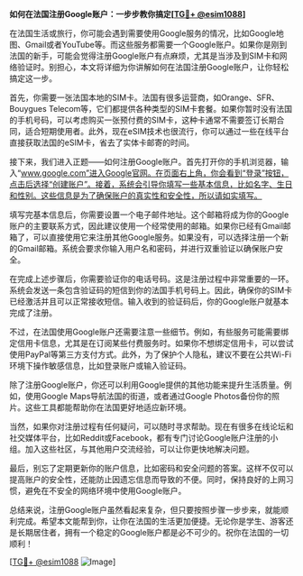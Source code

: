 **如何在法国注册Google账户：一步步教你搞定[[TG💪+ @esim1088](https://t.me/s/esim1088)]**

在法国生活或旅行，你可能会遇到需要使用Google服务的情况，比如Google地图、Gmail或者YouTube等。而这些服务都需要一个Google账户。如果你是刚到法国的新手，可能会觉得注册Google账户有点麻烦，尤其是当涉及到SIM卡和网络验证时。别担心，本文将详细为你讲解如何在法国注册Google账户，让你轻松搞定这一步。

首先，你需要一张法国本地的SIM卡。法国有很多运营商，如Orange、SFR、Bouygues Telecom等，它们都提供各种类型的SIM卡套餐。如果你暂时没有法国的手机号码，可以考虑购买一张预付费的SIM卡，这种卡通常不需要签订长期合同，适合短期使用者。此外，现在eSIM技术也很流行，你可以通过一些在线平台直接获取法国的eSIM卡，省去了实体卡邮寄的时间。

接下来，我们进入正题——如何注册Google账户。首先打开你的手机浏览器，输入“www.google.com”进入Google官网。在页面右上角，你会看到“登录”按钮，点击后选择“创建账户”。接着，系统会引导你填写一些基本信息，比如名字、生日和性别。这些信息是为了确保账户的真实性和安全性，所以请如实填写。

填写完基本信息后，你需要设置一个电子邮件地址。这个邮箱将成为你的Google账户的主要联系方式，因此建议使用一个经常使用的邮箱。如果你已经有Gmail邮箱了，可以直接使用它来注册其他Google服务。如果没有，可以选择注册一个新的Gmail邮箱。系统会要求你输入用户名和密码，并进行双重验证以确保账户安全。

在完成上述步骤后，你需要验证你的电话号码。这是注册过程中非常重要的一环。系统会发送一条包含验证码的短信到你的法国手机号码上。因此，确保你的SIM卡已经激活并且可以正常接收短信。输入收到的验证码后，你的Google账户就基本完成了注册。

不过，在法国使用Google账户还需要注意一些细节。例如，有些服务可能需要绑定信用卡信息，尤其是在订阅某些付费服务时。如果你不想绑定信用卡，可以尝试使用PayPal等第三方支付方式。此外，为了保护个人隐私，建议不要在公共Wi-Fi环境下操作敏感信息，比如登录账户或输入验证码。

除了注册Google账户，你还可以利用Google提供的其他功能来提升生活质量。例如，使用Google Maps导航法国的街道，或者通过Google Photos备份你的照片。这些工具都能帮助你在法国更好地适应新环境。

当然，如果你对注册过程有任何疑问，可以随时寻求帮助。现在有很多在线论坛和社交媒体平台，比如Reddit或Facebook，都有专门讨论Google账户注册的小组。加入这些社区，与其他用户交流经验，可以让你更快地解决问题。

最后，别忘了定期更新你的账户信息，比如密码和安全问题的答案。这样不仅可以提高账户的安全性，还能防止因遗忘信息而导致的不便。同时，保持良好的上网习惯，避免在不安全的网络环境中使用Google账户。

总结来说，注册Google账户虽然看起来复杂，但只要按照步骤一步步来，就能顺利完成。希望本文能帮到你，让你在法国的生活更加便捷。无论你是学生、游客还是长期居住者，拥有一个稳定的Google账户都是必不可少的。祝你在法国的一切顺利！

[[TG💪+ @esim1088](https://t.me/s/esim1088) ![Image](https://i.postimg.cc/4NQfJmqS/Snipaste-2025-05-13-00-14-12.png)]